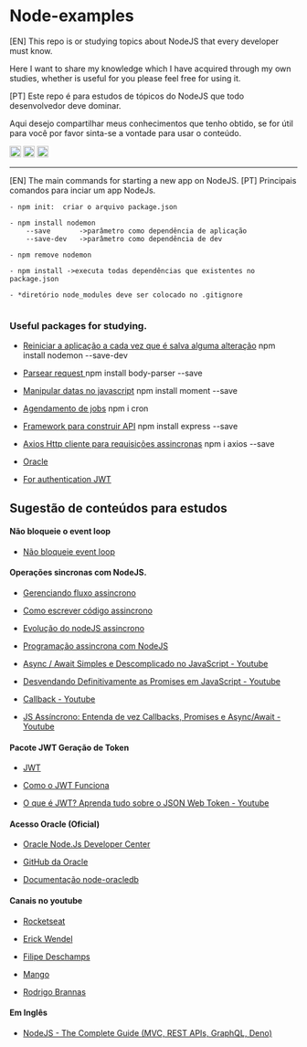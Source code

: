 # Node-examples

[EN] This repo is or studying topics about NodeJS that every developer must know.

Here I want to share my knowledge which I have acquired through my own studies, whether is useful for you please feel free for using it.

[PT] Este repo é para estudos de tópicos do NodeJS que todo desenvolvedor deve dominar.

Aqui desejo compartilhar meus conhecimentos que tenho obtido, se for útil para você por favor sinta-se a vontade para usar o conteúdo.

<code><img height="20" src="https://img.shields.io/badge/Node.js-339933?style=for-the-badge&logo=nodedotjs&logoColor=white"></code>
<code><img height="20" src="https://img.shields.io/badge/Express.js-000000?style=for-the-badge&logo=express&logoColor=white"></code>
<code><img height="20" src="https://img.shields.io/badge/JavaScript-323330?style=for-the-badge&logo=javascript&logoColor=F7DF1E"></code>
_________________________

[EN] The main commands for starting a new app on NodeJS.
[PT] Principais comandos para inciar um app NodeJs.

```
- npm init:  criar o arquivo package.json

- npm install nodemon  
    --save       ->parâmetro como dependência de aplicação 
    --save-dev   ->parâmetro como dependência de dev

- npm remove nodemon 

- npm install ->executa todas dependências que existentes no package.json

- *diretório node_modules deve ser colocado no .gitignore 
 
``` 

### Useful packages for studying.


- [Reiniciar a aplicação a cada vez que é salva alguma alteração](https://www.npmjs.com/package/nodemon)  npm install nodemon --save-dev

- [Parsear request ](https://www.npmjs.com/package/body-parser)
npm install body-parser --save

- [Manipular datas no javascript](https://momentjs.com/) npm install moment --save

- [Agendamento de jobs](https://www.npmjs.com/package/cron) npm i cron

- [Framework para construir API](https://expressjs.com/) npm install express --save

- [Axios Http cliente para requisições assincronas](https://www.npmjs.com/package/axios) npm i axios --save

- [Oracle](https://www.npmjs.com/package/oracledb)

- [For authentication JWT](https://www.npmjs.com/package/express-jwt)

## Sugestão de conteúdos para estudos


#### Não bloqueie o event loop 

- [Não bloqueie event loop](https://nodejs.org/pt-br/docs/guides/dont-block-the-event-loop/ )


#### Operações sincronas com NodeJS.

- [Gerenciando fluxo assincrono](
https://imasters.com.br/desenvolvimento/gerenciando-o-fluxo-assincrono-de-operacoes-em-nodejs)

- [Como escrever código assincrono](
https://www.digitalocean.com/community/tutorials/how-to-write-asynchronous-code-in-node-js-pt
)

- [Evolução do nodeJS assincrono](https://medium.com/@felipemonobe/evolucao-assincrono-nodejs-p1-7fe46450425b)

- [Programação assincrona com NodeJS](
https://www.devmedia.com.br/programacao-assincrona-com-node-js/31509
)

- [Async / Await Simples e Descomplicado no JavaScript - Youtube](https://www.youtube.com/watch?v=h0sNAXE1ozo)

- [Desvendando Definitivamente as Promises em JavaScript - Youtube](https://www.youtube.com/watch?v=nRJhc6vXyK4)

- [Callback - Youtube ](https://www.youtube.com/watch?v=zUtqTM6_-PM)

- [JS Assíncrono: Entenda de vez Callbacks, Promises e Async/Await - Youtube](https://www.youtube.com/watch?v=7Bs4-rqbCQc)

#### Pacote JWT Geração de Token ####

- [JWT](https://jwt.io/)

- [Como o JWT Funciona](https://www.devmedia.com.br/como-o-jwt-funciona/40265)

- [O que é JWT? Aprenda tudo sobre o JSON Web Token - Youtube](https://www.youtube.com/watch?v=sHyoMWnnLGU)

#### Acesso Oracle (Oficial) ####

- [Oracle Node.Js Developer Center](https://developer.oracle.com/br/nodejs/ )

- [GitHub da Oracle](https://oracle.github.io/node-oracledb/)

- [Documentação node-oracledb](https://oracle.github.io/node-oracledb/doc/api.html)


#### Canais no youtube ####

- [Rocketseat](https://www.youtube.com/channel/UCSfwM5u0Kce6Cce8_S72olg)

- [Erick Wendel](https://www.youtube.com/c/ErickWendelTreinamentos)

- [Filipe Deschamps](https://www.youtube.com/c/FilipeDeschamps)

- [Mango](https://www.youtube.com/c/MangoDeveloper)

- [Rodrigo Brannas](https://www.youtube.com/c/RodrigoBranas)

#### Em Inglês ####

- [NodeJS - The Complete Guide (MVC, REST APIs, GraphQL, Deno)](https://www.udemy.com/course/nodejs-the-complete-guide/)

